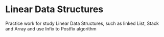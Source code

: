 # Linear Data Structures

Practice work for study Linear Data Structures, such as linked List, Stack and Array and use Infix to Postfix algorithm
